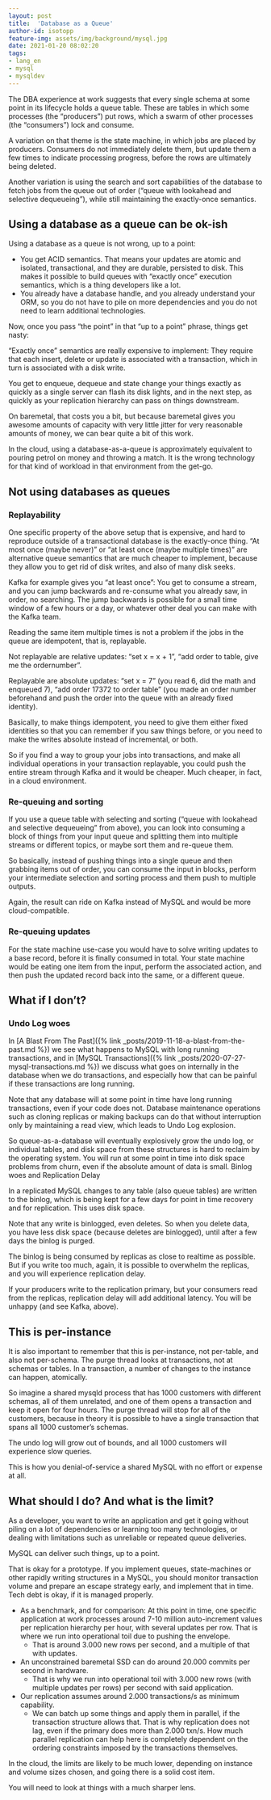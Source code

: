 ```yaml
---
layout: post
title:  'Database as a Queue'
author-id: isotopp
feature-img: assets/img/background/mysql.jpg
date: 2021-01-20 08:02:20
tags:
- lang_en
- mysql
- mysqldev
---
```


The DBA experience at work suggests that every single schema at some point in its lifecycle holds a queue table. These are tables in which some processes (the “producers”) put rows, which a swarm of other processes (the “consumers”) lock and consume.

A variation on that theme is the state machine, in which jobs are placed by producers. Consumers do not immediately delete them, but update them a few times to indicate processing progress, before the rows are ultimately being deleted.

Another variation is using the search and sort capabilities of the database to fetch jobs from the queue out of order (“queue with lookahead and selective dequeueing”), while still maintaining the exactly-once semantics.

## Using a database as a queue can be ok-ish

Using a database as a queue is not wrong, up to a point:

- You get ACID semantics. That means your updates are atomic and isolated, transactional, and they are durable, persisted to disk. This makes it possible to build queues with “exactly once” execution semantics, which is a thing developers like a lot.
- You already have a database handle, and you already understand your ORM, so you do not have to pile on more dependencies and you do not need to learn additional technologies.

Now, once you pass “the point” in that “up to a point” phrase, things get nasty:

“Exactly once”  semantics are really expensive to implement: They require that each insert, delete or update is associated with a transaction, which in turn is associated with a disk write. 

You get to enqueue, dequeue and state change your things exactly as quickly as a single server can flash its disk lights, and in the next step, as quickly as your replication hierarchy can pass on things downstream.

On baremetal, that costs you a bit, but because baremetal gives you awesome amounts of capacity with very little jitter for very reasonable amounts of money, we can bear quite a bit of this work.

In the cloud, using a database-as-a-queue is approximately equivalent to pouring petrol on money and throwing a match. It is the wrong technology for that kind of workload in that environment from the get-go.

## Not using databases as queues

### Replayability

One specific property of the above setup that is expensive, and hard to reproduce outside of a transactional database is the exactly-once thing. “At most once (maybe never)” or “at least once (maybe multiple times)” are alternative queue semantics that are much cheaper to implement, because they allow you to get rid of disk writes, and also of many disk seeks.

Kafka for example gives you “at least once”: You get to consume a stream, and you can jump backwards and re-consume what you already saw, in order, no searching. The jump backwards is possible for a small time window of a few hours or a day, or whatever other deal you can make with the Kafka team.

Reading the same item multiple times is not a problem if the jobs in the queue are idempotent, that is, replayable.

Not replayable are relative updates: “set x = x + 1”, “add order to table, give me the ordernumber”.

Replayable are absolute updates: “set x = 7” (you read 6, did the math and enqueued 7), “add order 17372 to order table” (you made an order number beforehand and push the order into the queue with an already fixed identity).

Basically, to make things idempotent, you need to give them either fixed identities so that you can remember if you saw things before, or you need to make the writes absolute instead of incremental, or both.

So if you find a way to group your jobs into transactions, and make all individual operations in your transaction replayable, you could push the entire stream through Kafka and it would be cheaper. Much cheaper, in fact, in a cloud environment.

### Re-queuing and sorting

If you use a queue table with selecting and sorting (“queue with lookahead and selective dequeueing” from above), you can look into consuming a block of things from your input queue and splitting them into multiple streams or different topics, or maybe sort them and re-queue them.

So basically, instead of pushing things into a single queue and then grabbing items out of order, you can consume the input in blocks, perform your intermediate selection and sorting process and them push to multiple outputs.

Again, the result can ride on Kafka instead of MySQL and would be more cloud-compatible.

### Re-queuing updates

For the state machine use-case you would have to solve writing updates to a base record, before it is finally consumed in total.
Your state machine would be eating one item from the input, perform the associated action, and then push the updated record back into the same, or a different queue.

## What if I don’t?

### Undo Log woes

In [A Blast From The Past]({% link _posts/2019-11-18-a-blast-from-the-past.md %}) we see what happens to MySQL with long running transactions, and in [MySQL Transactions]({% link _posts/2020-07-27-mysql-transactions.md %}) we discuss what goes on internally in the database when we do transactions, and especially how that can be painful if these transactions are long running.

Note that any database will at some point in time have long running transactions, even if your code does not. Database maintenance operations such as cloning replicas or making backups can do that without interruption only by maintaining a read view, which leads to Undo Log explosion.

So queue-as-a-database will eventually explosively grow the undo log, or individual tables, and disk space from these structures is hard to reclaim by the operating system. You will run at some point in time into disk space problems from churn, even if the absolute amount of data is small.
Binlog woes and Replication Delay

In a replicated MySQL changes to any table (also queue tables) are written to the binlog, which is being kept for a few days for point in time recovery and for replication. This uses disk space.

Note that any write is binlogged, even deletes. So when you delete data, you have less disk space (because deletes are binlogged), until after a few days the binlog is purged.

The binlog is being consumed by replicas as close to realtime as possible. But if you write too much, again, it is possible to overwhelm the replicas, and you will experience replication delay.

If your producers write to the replication primary, but your consumers read from the replicas, replication delay will add additional latency. You will be unhappy (and see Kafka, above).

## This is per-instance

It is also important to remember that this is per-instance, not per-table, and also not per-schema. The purge thread looks at transactions, not at schemas or tables. In a transaction, a number of changes to the instance can happen, atomically.

So imagine a shared mysqld process that has 1000 customers with different schemas, all of them unrelated, and one of them opens a transaction and keep it open for four hours. The purge thread will stop for all of the customers, because in theory it is possible to have a single transaction that spans all 1000 customer’s schemas.

The undo log will grow out of bounds, and all 1000 customers will experience slow queries. 

This is how you denial-of-service a shared MySQL with no effort or expense at all.

## What should I do? And what is the limit?

As a developer, you want to write an application and get it going without piling on a lot of dependencies or learning too many technologies, or dealing with limitations such as unreliable or repeated queue deliveries.

MySQL can deliver such things, up to a point.

That is okay for a prototype. If you implement queues, state-machines or other rapidly writing structures in a MySQL, you should monitor transaction volume and prepare an escape strategy early, and implement that in time. Tech debt is okay, if it is managed properly.

- As a benchmark, and for comparison: At this point in time, one specific application at work processes around 7-10 million auto-increment values per replication hierarchy per hour, with several updates per row. That is where we run into operational toil due to pushing the envelope.
  - That is around 3.000 new rows per second, and a multiple of that with updates. 
- An unconstrained baremetal SSD can do around 20.000 commits per second in hardware.
  - That is why we run into operational toil with 3.000 new rows (with multiple updates per rows) per second with said application.
- Our replication assumes around 2.000 transactions/s as minimum capability.
  - We can batch up some things and apply them in parallel, if the transaction structure allows that. That is why replication does not lag, even if the primary does more than 2.000 txn/s. How much parallel replication can help here is completely dependent on the ordering constraints imposed by the transactions themselves.

In the cloud, the limits are likely to be much lower, depending on instance and volume sizes chosen, and going there is a solid cost item. 

You will need to look at things with a much sharper lens.
